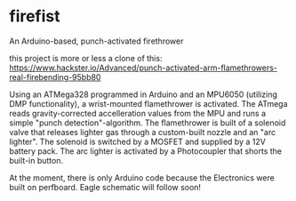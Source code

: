 # firefist
An Arduino-based, punch-activated firethrower

this project is more or less a clone of this: https://www.hackster.io/Advanced/punch-activated-arm-flamethrowers-real-firebending-95bb80

Using an ATMega328 programmed in Arduino and an MPU6050 (utilizing DMP functionality), a wrist-mounted flamethrower is activated. The ATmega reads gravity-corrected accelleration values from the MPU and runs a simple "punch detection"-algorithm.
The flamethrower is built of a solenoid valve that releases lighter gas through a custom-built nozzle and an "arc lighter". The solenoid is switched by a MOSFET and supplied by a 12V battery pack. The arc lighter is activated by a Photocoupler that shorts the built-in button.


At the moment, there is only Arduino code because the Electronics were built on perfboard.
Eagle schematic will follow soon!
